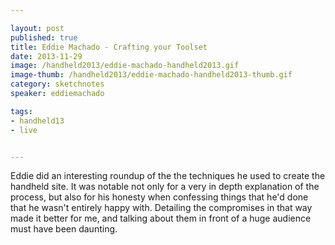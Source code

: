 ```yaml
---

layout: post
published: true
title: Eddie Machado - Crafting your Toolset
date: 2013-11-29
image: /handheld2013/eddie-machado-handheld2013.gif
image-thumb: /handheld2013/eddie-machado-handheld2013-thumb.gif
category: sketchnotes
speaker: eddiemachado

tags:
- handheld13
- live


---
```


Eddie did an interesting roundup of the the techniques he used to create the handheld site. It was notable not only for a very in depth explanation of the process, but also for his honesty when confessing things that he'd done that he wasn't entirely happy with. Detailing the compromises in that way made it better for me, and talking about them in front of a huge audience must have been daunting.
